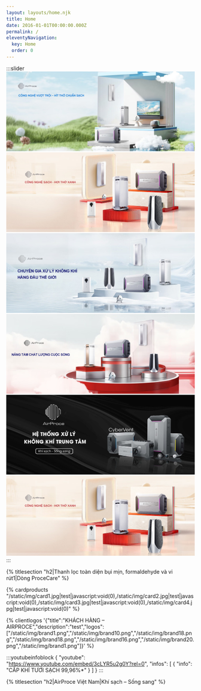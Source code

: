 ```yaml
---
layout: layouts/home.njk
title: Home
date: 2016-01-01T00:00:00.000Z
permalink: /
eleventyNavigation:
  key: Home
  order: 0
---
```

:::slider
![](/static/img/bg1.jpg)
![](/static/img/bg2.jpg)
![](/static/img/bg3.jpg)
![](/static/img/bg4.jpg)
![](/static/img/bg5.jpg)
![](/static/img/bg2.jpg)
:::

{% titlesection "h2|Thanh lọc toàn diện bụi mịn, formaldehyde và vi rút1|Dòng ProceCare" %}

{% cardproducts "/static/img/card1.jpg|test|javascript:void(0),/static/img/card2.jpg|test|javascript:void(0),/static/img/card3.jpg|test|javascript:void(0),/static/img/card4.jpg|test|javascript:void(0)" %}

{% clientlogos '{"title":"KHÁCH HÀNG – AIRPROCE","description":"test","logos":["/static/img/brand1.png","/static/img/brand10.png","/static/img/brand18.png","/static/img/brand18.png","/static/img/brand16.png","/static/img/brand20.png","/static/img/brand1.png"]}' %}

:::youtubeinfoblock
{
  "youtube": "https://www.youtube.com/embed/3cLYR5u2g0Y?rel=0",
  "infos": [
    {
      "info": "CẤP KHÍ TƯƠI SẠCH 99,96%*"
    }
  ]
}
:::

{% titlesection "h2|AirProce Việt Nam|Khí sạch – Sống sang" %}
